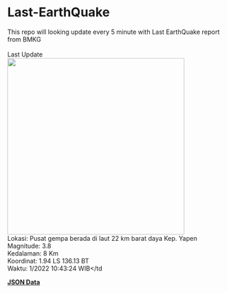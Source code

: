 # Last-EarthQuake
This repo will looking update every 5 minute with Last EarthQuake report from BMKG
<br>
<br>
Last Update
<br>
<img src="https://ews.bmkg.go.id/TEWS/data/20221129104324.mmi.jpg" width="400"/>
<br>
Lokasi: Pusat gempa berada di laut 22 km barat daya Kep. Yapen <br>
Magnitude: 3.8 <br>
Kedalaman: 8 Km <br>
Koordinat: 1.94 LS 136.13 BT <br>
Waktu: 1/2022 10:43:24 WIB</td <br>

<a href="./data/data.json">**JSON Data**</a>
